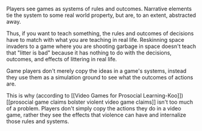 Players see games as systems of rules and outcomes. Narrative elements tie the system to some real world property, but are, to an extent, abstracted away.

Thus, if you want to teach something, the rules and outcomes of decisions have to match with what you are teaching in real life. Reskinning space invaders to a game where you are shooting garbage in space doesn't teach that "litter is bad" because it has nothing to do with the decisions, outcomes, and effects of littering in real life.

Game players don't merely copy the ideas in a game's systems, instead they use them as a simulation ground to see what the outcomes of actions are.

This is why (according to [[Video Games for Prosocial Learning-Koo]]) [[prosocial game claims bolster violent video game claims]] isn't too much of a problem. Players don't simply copy the actions they do in a video game, rather they see the effects that violence can have and internalize those rules and systems.


